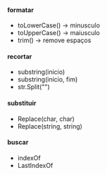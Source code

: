 #### formatar
- toLowerCase() -> minusculo
- toUpperCase() -> maiusculo
- trim() -> remove espaços

#### recortar
- substring(inicio)
- substring(inicio, fim)
- str.Split("")

#### substituir
- Replace(char, char)
- Replace(string, string)

#### buscar
- indexOf
- LastIndexOf